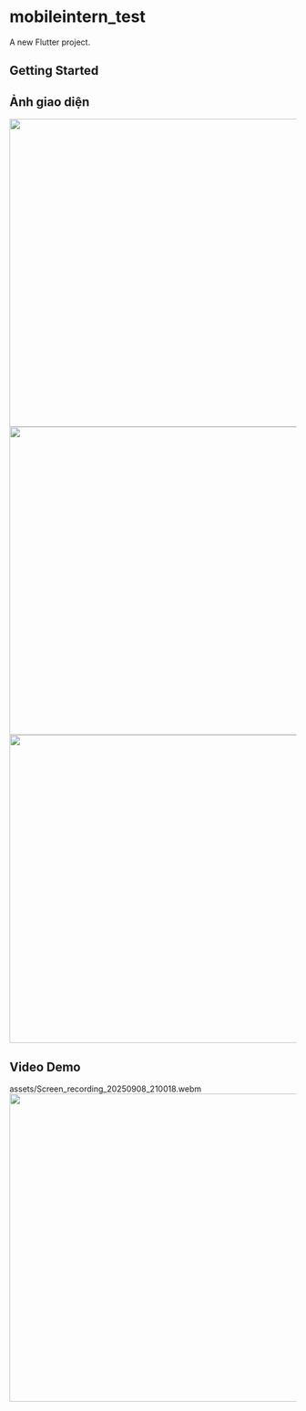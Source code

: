 # mobileintern_test

A new Flutter project.

## Getting Started

## Ảnh giao diện

<img src="assets/Screenshot_20250908_204251.png" alt="" width="540">
<img src="assets/Screenshot_20250908_204330.png" alt="" width="540">
<img src="assets/Screenshot_20250908_204350.png" alt="" width="540">

## Video Demo
assets/Screen_recording_20250908_210018.webm
<img src="assets/Screen_recording_20250908_210018.gif" alt="" width="540">